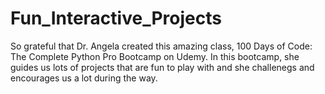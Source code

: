 # Fun_Interactive_Projects
So grateful that Dr. Angela created this amazing class, 100 Days of Code: The Complete Python Pro Bootcamp on Udemy. In this bootcamp, she guides us lots of projects that are fun to play with and she challenegs and encourages us a lot during the way.

